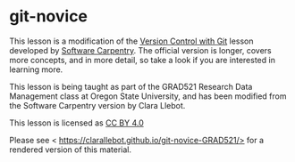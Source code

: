 git-novice
==========

This lesson is a modification of the [Version Control with Git](https://swcarpentry.github.io/git-novice/) lesson developed by [Software Carpentry](https://software-carpentry.org/). The official version is longer, covers more concepts, and in more detail, so take a look if you are interested in learning more. 

This lesson is being taught as part of the GRAD521 Research Data Management class at Oregon State University, and has been modified from the Software Carpentry version by Clara Llebot.

This lesson is licensed as [CC BY 4.0](https://creativecommons.org/licenses/by/4.0/)

Please see <  https://clarallebot.github.io/git-novice-GRAD521/> for a rendered version of this material.


